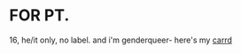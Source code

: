  # FOR PT.
16, he/it only, no label. and i'm genderqueer- here's my [carrd](https://kbdnnz.carrd.co/)
